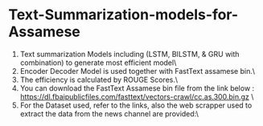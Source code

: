 # Text-Summarization-models-for-Assamese
1. Text summarization Models including (LSTM, BILSTM, &amp; GRU with combination) to generate most efficient model\
2. Encoder Decoder Model is used together with FastText assamese bin.\
3. The efficiency is calculated by ROUGE Scores.\
4. You can download the FastText Assamese bin file from the link below :\
    https://dl.fbaipublicfiles.com/fasttext/vectors-crawl/cc.as.300.bin.gz \
5. For the Dataset used, refer to the links, also the web scrapper used to extract the data from the news channel are provided:\
